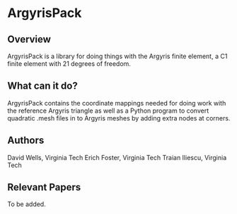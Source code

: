 ArgyrisPack
============
Overview
--------
ArgyrisPack is a library for doing things with the Argyris finite element, a 
C1 finite element with 21 degrees of freedom.

What can it do?
---------------
ArgyrisPack contains the coordinate mappings needed for doing work with the
reference Argyris triangle as well as a Python program to convert quadratic
.mesh files in to Argyris meshes by adding extra nodes at corners.

Authors
-------
David Wells, Virginia Tech
Erich Foster, Virginia Tech
Traian Iliescu, Virginia Tech

Relevant Papers
---------------
To be added.
